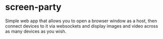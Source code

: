 # screen-party

Simple web app that allows you to open a browser window as a host, then connect devices to it via websockets and display images and video across as many devices as you wish.
